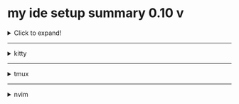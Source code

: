 # my ide setup summary 0.10 v
<details>
  <summary>Click to expand!</summary>
  
  ## ide diagram
  1. [kitty](#kitty)
  2. [tmux](#tmux)
     * With some
     * Sub bullets
  3. [nvim](#nvim)
</details>


-----


<details>
  <summary>kitty</summary>
  
  ## kitty
  
  </details>



-----


<details>
  <summary>tmux</summary>
  
  ## tmux
  
  </details>



-----


<details>
  <summary>nvim</summary>
  
  ## nvim
  
  </details>
